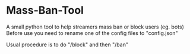 # Mass-Ban-Tool
A small python tool to help streamers mass ban or block users (eg. bots)
Before use you need to rename one of the config files to "config.json"

Usual procedure is to do "/block" and then "/ban"